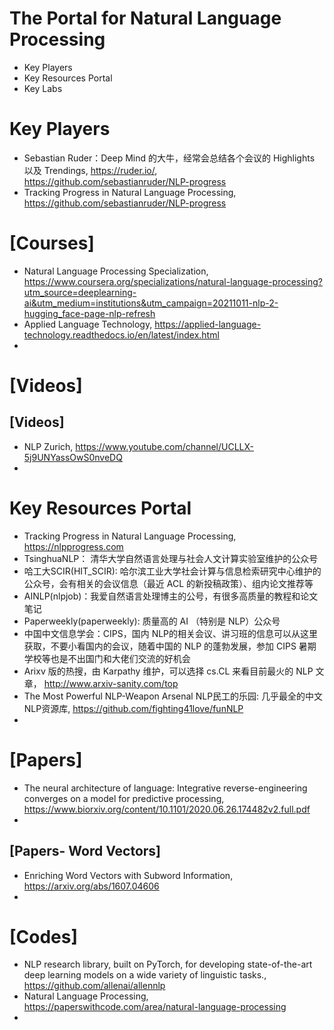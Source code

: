 # The Portal for Natural Language Processing

+ Key Players
+ Key Resources Portal
+ Key Labs

# Key Players
+ Sebastian Ruder：Deep Mind 的大牛，经常会总结各个会议的 Highlights 以及 Trendings, https://ruder.io/, https://github.com/sebastianruder/NLP-progress
+ Tracking Progress in Natural Language Processing, https://github.com/sebastianruder/NLP-progress

# [Courses]
+ Natural Language Processing Specialization, https://www.coursera.org/specializations/natural-language-processing?utm_source=deeplearning-ai&utm_medium=institutions&utm_campaign=20211011-nlp-2-hugging_face-page-nlp-refresh
+ Applied Language Technology, https://applied-language-technology.readthedocs.io/en/latest/index.html
+ 

# [Videos]

## [Videos]
+ NLP Zurich, https://www.youtube.com/channel/UCLLX-5j9UNYassOwS0nveDQ
+ 

# Key Resources Portal
+ Tracking Progress in Natural Language Processing, https://nlpprogress.com
+ TsinghuaNLP： 清华大学自然语言处理与社会人文计算实验室维护的公众号
+ 哈工大SCIR(HIT_SCIR): 哈尔滨工业大学社会计算与信息检索研究中心维护的公众号，会有相关的会议信息（最近 ACL 的新投稿政策）、组内论文推荐等
+ AINLP(nlpjob)：我爱自然语言处理博主的公号，有很多高质量的教程和论文笔记
+ Paperweekly(paperweekly): 质量高的 AI （特别是 NLP）公众号
+ 中国中文信息学会：CIPS，国内 NLP的相关会议、讲习班的信息可以从这里获取，不要小看国内的会议，随着中国的 NLP 的蓬勃发展，参加 CIPS 暑期学校等也是不出国门和大佬们交流的好机会
+ Arixv 版的热搜，由 Karpathy 维护，可以选择 cs.CL 来看目前最火的 NLP 文章， http://www.arxiv-sanity.com/top
+ The Most Powerful NLP-Weapon Arsenal NLP民工的乐园: 几乎最全的中文NLP资源库, https://github.com/fighting41love/funNLP
+ 

# [Papers]
+ The neural architecture of language: Integrative reverse-engineering converges on a model for predictive processing, https://www.biorxiv.org/content/10.1101/2020.06.26.174482v2.full.pdf
+ 

## [Papers- Word Vectors]
+ Enriching Word Vectors with Subword Information, https://arxiv.org/abs/1607.04606
+ 


# [Codes]
+ NLP research library, built on PyTorch, for developing state-of-the-art deep learning models on a wide variety of linguistic tasks., https://github.com/allenai/allennlp
+ Natural Language Processing, https://paperswithcode.com/area/natural-language-processing
+ 

